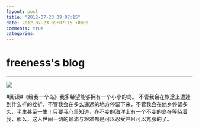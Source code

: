 ```yaml
---
layout: post
title: "2012-07-23 09:07:15"
date: 2012-07-23 09:07:15 +0800
comments: true
categories: 
---
```


# freeness's blog

----------

![](http://okqmqrbgo.bkt.clouddn.com/201207230907151.jpg)

>
\#阅读\#《给我一个岛》我多希望能够拥有一个小小的岛。 不管我会在旅途上遭逢到什么样的挫折，不管我会在多么遥远的地方停留下来，不管我会在他乡停留多久，半生甚至一生！只要我心里知道，在不变的海洋上有一个不变的岛在等待着我，那么，这人世间一切的颠沛与艰难都是可以忍受并且可以克服的了。